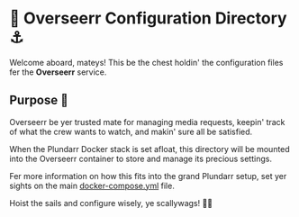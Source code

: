 # 📜 Overseerr Configuration Directory ⚓️

Welcome aboard, mateys! This be the chest holdin' the configuration files fer the **Overseerr** service.

## Purpose 🌊

Overseerr be yer trusted mate for managing media requests, keepin' track of what the crew wants to watch, and makin' sure all be satisfied.

When the Plundarr Docker stack is set afloat, this directory will be mounted into the Overseerr container to store and manage its precious settings.

Fer more information on how this fits into the grand Plundarr setup, set yer sights on the main [docker-compose.yml](../../docker-compose.yml) file.

Hoist the sails and configure wisely, ye scallywags! 🏴‍☠️

